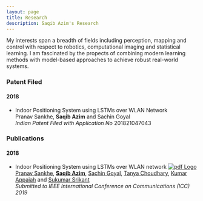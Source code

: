 ```yaml
---
layout: page
title: Research
description: Saqib Azim's Research
---
```


My interests span a breadth of fields including perception, mapping and control with respect to robotics, computational imaging and statistical learning. I am fascinated by the propects of combining modern learning methods with model-based approaches to achieve robust real-world systems.

### Patent Filed
#### 2018
* Indoor Positioning System using LSTMs over WLAN Network<br>
Pranav Sankhe, **Saqib Azim** and Sachin Goyal<br>
*Indian Patent Filed with Application No* 201821047043<br>

### Publications
#### 2018
* Indoor Positioning System using LSTMs over WLAN network [![pdf Logo]({{BASE_PATH}}/assets/pdf_favicon.ico)]({{BASE_PATH}}/assets/Indoor_Positioning_System_using_LSTMs_over_WLAN_Network.pdf)<br>
[Pranav Sankhe](https://sabsathai.github.io/), **[Saqib Azim](https://saqib1707.github.io)**, [Sachin Goyal](https://github.com/saching007), [Tanya Choudhary](), [Kumar Appaiah](https://www.ee.iitb.ac.in/~akumar/) and [Sukumar Srikant](http://www.sc.iitb.ac.in/~srikant/dokuwiki/doku.php)<br>
_Submitted to IEEE International Conference on Communications (ICC) 2019_<br>